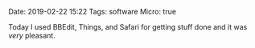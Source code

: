 Date: 2019-02-22 15:22
Tags: software
Micro: true

Today I used BBEdit, Things, and Safari for getting stuff done and it was _very_ pleasant.